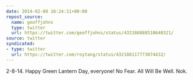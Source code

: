 ```yaml
---
date: 2014-02-08 16:24:11+00:00
repost_source:
  name: geoffjohns
  type: twitter
  url: https://twitter.com/geoffjohns/status/432186888510648321/
source: twitter
syndicated:
- type: twitter
  url: https://twitter.com/roytang/status/432188117773074432/
---
```


2-8-14. Happy Green Lantern Day, everyone! No Fear. All Will Be Well. Nok.